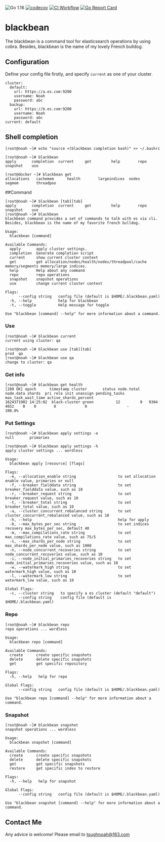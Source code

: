 ![Go 1.16](https://img.shields.io/badge/Go-v1.16-blue)
[![codecov](https://codecov.io/gh/toughnoah/blackbean/branch/master/graph/badge.svg?token=4UUTYZ6NCF)](https://codecov.io/gh/toughnoah/blackbean)
[![CI Workflow](https://github.com/toughnoah/blackbean/actions/workflows/test-coverage.yaml/badge.svg)](https://github.com/toughnoah/blackbean/actions/workflows/test-coverage.yaml)
[![Go Report Card](https://goreportcard.com/badge/github.com/toughnoah/blackbean)](https://goreportcard.com/report/github.com/toughnoah/blackbean)
# blackbean

The blackbean is a command tool for elasticsearch operations by using cobra. Besides, blackbean is the name of my lovely French bulldog.

## Configuration
Define your config file firstly, and specify `current` as one of your cluster.
```
cluster:
  default:
    url: https://a.es.com:9200
    username: Noah
    password: abc
  backup:
    url: https://b.es.com:9200
    username: Noah
    password: abc
current: default
```

## Shell completion
```console
[root@noah ~]# echo "source <(blackbean completion bash)" >> ~/.bashrc
```
```console
[root@noah ~]# blackbean
apply       completion  current     get         help        repo        snapshot    use
```
```console
[root@docker ~]# blackbean get
allocations   cachemem      health        largeindices  nodes         segmem        threadpoo
```

##Command
```console
[root@noah ~]# blackbean [tab][tab]
apply       completion  current     get         help        repo        snapshot    use
[root@noah ~]# blackbean
blackbean command provides a set of commands to talk with es via cli.
Besides, blackbean is the name of my favorite french bulldog.

Usage:
  blackbean [command]

Available Commands:
  apply       apply cluster settings.
  completion  Generate completion script
  current     show current cluster context
  get         get allocation/nodes/health/nodes/threadpool/cache memory/segments memory/large indices.
  help        Help about any command
  repo        repo operations
  snapshot    snapshot operations
  use         change current cluster context

Flags:
      --config string   config file (default is $HOME/.blackbean.yaml)
  -h, --help            help for blackbean
  -t, --toggle          Help message for toggle

Use "blackbean [command] --help" for more information about a command.
```
### Use
```console
[root@noah ~]# blackbean current
current using cluster: qa
```
```console
[root@noah ~]# blackbean use [tab][tab]
prod  qa
[root@noah ~]# blackbean use qa
change to cluster: qa

```
### Get info
```console
[root@noah ~]# blackbean get health 
[200 OK] epoch      timestamp cluster       status node.total node.data shards  pri relo init unassign pending_tasks max_task_wait_time active_shards_percent
1624371902 14:25:02  black-cluster green          12         9   9304 4652    0    0        0             0                  -                100.0%
```

### Put Settings
```console
[root@noah ~]# blackbean apply settings -e
null       primaries
```
```console
[root@noah ~]# blackbean apply settings -h
apply cluster settings ... wordless

Usage:
  blackbean apply [resource] [flags]

Flags:
  -e, --allocation_enable string                   to set allocation enable value, primaries or null
  -f, --breaker_fielddata string                   to set breaker_fielddata value, such as 10
  -r, --breaker_request string                     to set breaker_request value, such as 10
  -t, --breaker_total string                       to set breaker_total value, such as 10
  -a, --cluster_concurrent_rebalanced string       to set cluster_concurrent_rebalanced value, such as 10
  -h, --help                                       help for apply
  -b, --max_bytes_per_sec string                   to set indices recovery max_bytes_per_sec, default 40
  -m, --max_compilations_rate string               to set max_compilations_rate value, such as 75/5
  -s, --max_shards_per_node string                 to set max_shards_per_node value, such as 1000
  -n, --node_concurrent_recoveries string          to set node_concurrent_recoveries value, such as 10
  -i, --node_initial_primaries_recoveries string   to set node_initial_primaries_recoveries value, such as 10
  -w, --watermark_high string                      to set watermark_high value, such as 10
  -l, --watermark_low string                       to set watermark_low value, such as 10

Global Flags:
  -c, --cluster string   to specify a es cluster (default "default")
      --config string    config file (default is $HOME/.blackbean.yaml)
```
### Repo
```console
[root@noah ~]# blackbean repo
repo operations ... wordless

Usage:
  blackbean repo [command]

Available Commands:
  create      create specific snapshots
  delete      delete specific snapshots
  get         get specific repository

Flags:
  -h, --help   help for repo

Global Flags:
      --config string   config file (default is $HOME/.blackbean.yaml)

Use "blackbean repo [command] --help" for more information about a command.
```
### Snapshot
```console
[root@noah ~]# blackbean snapshot
snapshot operations ... wordless

Usage:
  blackbean snapshot [command]

Available Commands:
  create      create specific snapshots
  delete      delete specific snapshots
  get         get specific snapshots
  restore     get specific index to restore

Flags:
  -h, --help   help for snapshot

Global Flags:
      --config string   config file (default is $HOME/.blackbean.yaml)

Use "blackbean snapshot [command] --help" for more information about a command.
```

## Contact Me
Any advice is welcome! Please email to toughnoah@163.com